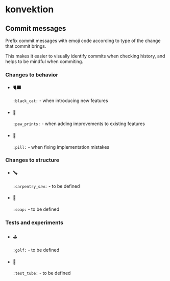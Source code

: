 # konvektion

## Commit messages

Prefix commit messages with emoji code according to type of the change that commit brings.

This makes it easier to visually identify commits when checking history, and helps to be mindful when commiting.

### Changes to behavior

- #### 🐈‍⬛
  `:black_cat:` - when introducing new features  
  
- #### 🐾 
  `:paw_prints:` - when adding improvements to existing features

- #### 💊 
  `:pill:` - when fixing implementation mistakes

### Changes to structure

- #### 🪚 
  `:carpentry_saw:` - to be defined 

- #### 🧼 
  `:soap:` - to be defined

### Tests and experiments

- #### ⛳ 
  `:golf:` - to be defined

- #### 🧪
  `:test_tube:` - to be defined
